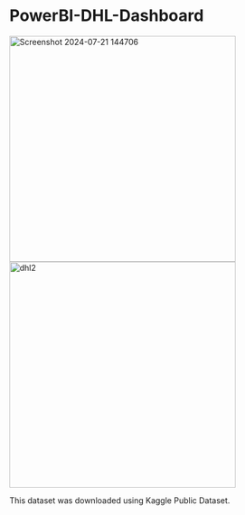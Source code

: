 # PowerBI-DHL-Dashboard
<img width="400" alt="Screenshot 2024-07-21 144706" src="https://github.com/user-attachments/assets/19e7ed60-fce0-445a-9ef2-b8706059015a">
<img width="400" alt="dhl2" src="https://github.com/user-attachments/assets/36dcf1c1-0883-4b61-ba7f-943174d764e7">

This dataset was downloaded using Kaggle Public Dataset.
